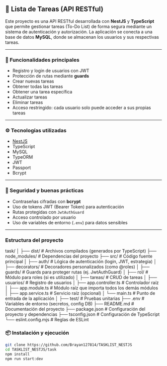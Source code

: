 ## 📝 Lista de Tareas (API RESTful)

Este proyecto es una API RESTful desarrollada con **NestJS** y **TypeScript** que permite gestionar tareas (To-Do List) de forma segura mediante un sistema de autenticación y autorización. La aplicación se conecta a una base de datos **MySQL**, donde se almacenan los usuarios y sus respectivas tareas.

---

### 🚀 Funcionalidades principales

- Registro y login de usuarios con JWT
- Protección de rutas mediante **guards**
- Crear nuevas tareas
- Obtener todas las tareas
- Obtener una tarea específica
- Actualizar tareas
- Eliminar tareas
- Acceso restringido: cada usuario solo puede acceder a sus propias tareas

---

### ⚙️ Tecnologías utilizadas

- [NestJS](https://nestjs.com/)
- TypeScript
- MySQL
- TypeORM
- JWT
- Passport
- Bcrypt

---

### 🔐 Seguridad y buenas prácticas

- Contraseñas cifradas con **bcrypt**
- Uso de tokens JWT (Bearer Token) para autenticación
- Rutas protegidas con `JwtAuthGuard`
- Acceso controlado por usuario
- Uso de variables de entorno (`.env`) para datos sensibles

---

### Estructura del proyecto
task/
│
├── dist/                     # Archivos compilados (generados por TypeScript)
├── node_modules/             # Dependencias del proyecto
├── src/                      # Código fuente principal
│   ├── auth/                 # Lógica de autenticación (login, JWT, estrategia)
│   ├── decorators/           # Decoradores personalizados (como @roles)
│   ├── guards/               # Guards para proteger rutas (ej. JwtAuthGuard)
│   ├── rol/                  # Módulo para roles (si es utilizado)
│   ├── tareas/               # CRUD de tareas
│   ├── usuarios/             # Registro de usuarios
│   ├── app.controller.ts     # Controlador raíz
│   ├── app.module.ts         # Módulo raíz que importa todos los demás módulos
│   ├── app.service.ts        # Servicio raíz (opcional)
│   └── main.ts               # Punto de entrada de la aplicación
│
├── test/                     # Pruebas unitarias
├── .env                      # Variables de entorno (secretos, config DB)
├── README.md                 # Documentación del proyecto
├── package.json              # Configuración del proyecto y dependencias
├── tsconfig.json             # Configuración de TypeScript
└── eslint.config.mjs         # Reglas de ESLint



### 📦 Instalación y ejecución

```bash
git clone https://github.com/Brayan127814/TASKLIST_NESTJS
cd TASKLIST_NESTJS/task
npm install
npm run start:dev



  


